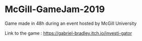# McGill-GameJam-2019
Game made in 48h during an event hosted by McGill University

Link to the game : https://gabriel-bradley.itch.io/investi-gator
